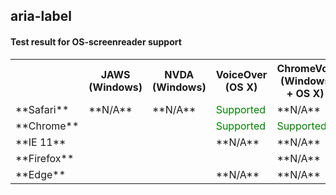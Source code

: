 ## aria-label

#### Test result for OS-screenreader support


<table>
  <tr>
    <th></th>
    <th>JAWS (Windows)	</th>
    <th>NVDA (Windows)	</th>
    <th>VoiceOver (OS X)	</th>
    <th>ChromeVox (Windows + OS X)</th>
  </tr>

  <tr>
    <td>**Safari**</td>
    <td>**N/A**</td>
    <td>**N/A**</td>
    <td style="color:green">Supported</td>
    <td>**N/A**</td>
  </tr>
  <tr>
    <td>**Chrome**</td>
    <td></td>
    <td></td>
    <td style="color:green">Supported</td>
    <td style="color:green">Supported</td>
  </tr>
  <tr>
    <td>**IE 11**</td>
    <td></td>
    <td></td>
    <td>**N/A**</td>
    <td>**N/A**</td>
  </tr>
  <tr>
    <td>**Firefox**</td>
    <td></td>
    <td></td>
    <td></td>
    <td>**N/A**</td>
  </tr>
  <tr>
    <td>**Edge**</td>
    <td></td>
    <td></td>
    <td>**N/A**</td>
    <td>**N/A**</td>
  </tr>

</table>
